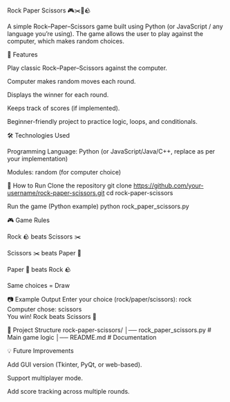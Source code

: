 Rock Paper Scissors 🎮✂️📄🪨

A simple Rock–Paper–Scissors game built using Python (or JavaScript / any language you’re using). The game allows the user to play against the computer, which makes random choices.

📌 Features

Play classic Rock–Paper–Scissors against the computer.

Computer makes random moves each round.

Displays the winner for each round.

Keeps track of scores (if implemented).

Beginner-friendly project to practice logic, loops, and conditionals.

🛠️ Technologies Used

Programming Language: Python (or JavaScript/Java/C++, replace as per your implementation)

Modules: random (for computer choice)

🚀 How to Run
Clone the repository
git clone https://github.com/your-username/rock-paper-scissors.git
cd rock-paper-scissors

Run the game (Python example)
python rock_paper_scissors.py

🎮 Game Rules

Rock 🪨 beats Scissors ✂️

Scissors ✂️ beats Paper 📄

Paper 📄 beats Rock 🪨

Same choices = Draw

📷 Example Output
Enter your choice (rock/paper/scissors): rock  
Computer chose: scissors  
You win! Rock beats Scissors 🎉

📂 Project Structure
rock-paper-scissors/
│── rock_paper_scissors.py   # Main game logic
│── README.md                # Documentation

💡 Future Improvements

Add GUI version (Tkinter, PyQt, or web-based).

Support multiplayer mode.

Add score tracking across multiple rounds.
